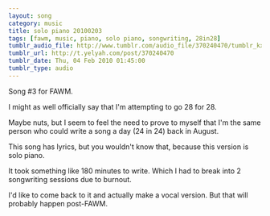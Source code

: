 ```yaml
---
layout: song
category: music
title: solo piano 20100203
tags: [fawm, music, piano, solo piano, songwriting, 28in28]
tumblr_audio_file: http://www.tumblr.com/audio_file/370240470/tumblr_kxb47z1rpC1qzo4ep
tumblr_url: http://t.yelyah.com/post/370240470
tumblr_date: Thu, 04 Feb 2010 01:45:00
tumblr_type: audio
---
```

Song #3 for FAWM.

I might as well officially say that I'm attempting to go 28 for 28.

Maybe nuts, but I seem to feel the need to prove to myself that I'm the same person who could write a song a day (24 in 24) back in August.

This song has lyrics, but you wouldn't know that, because this version is solo piano.

It took something like 180 minutes to write. Which I had to break into 2 songwriting sessions due to burnout.

I'd like to come back to it and actually make a vocal version. But that will probably happen post-FAWM.
